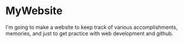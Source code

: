 # MyWebsite
I'm going to make a website to keep track of various accomplishments, memories, and just to get practice with web development and github.
